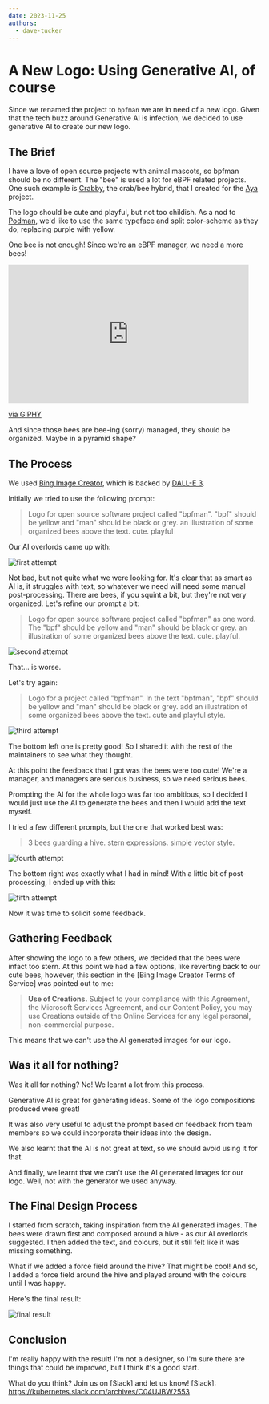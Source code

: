 ```yaml
---
date: 2023-11-25
authors:
  - dave-tucker
---
```


# A New Logo: Using Generative AI, of course

Since we renamed the project to `bpfman` we are in need of a new logo.
Given that the tech buzz around Generative AI is infection, we decided to use
generative AI to create our new logo.

<!-- more -->

## The Brief

I have a love of open source projects with animal mascots, so bpfman
should be no different. The "bee" is used a lot for eBPF related projects.
One such example is [Crabby], the crab/bee hybrid, that I created for the
[Aya] project.

The logo should be cute and playful, but not too childish.
As a nod to [Podman], we'd like to use the same typeface and split color-scheme
as they do, replacing purple with yellow.

One bee is not enough! Since we're an eBPF manager, we need a more bees!

<iframe src="https://giphy.com/embed/QBYeMohXoVUJBtlfFD" width="480" height="276" frameBorder="0" class="giphy-embed" allowFullScreen></iframe><p><a href="https://giphy.com/gifs/teamcoco-oprah-bees-QBYeMohXoVUJBtlfFD">via GIPHY</a></p>

And since those bees are bee-ing (sorry) managed, they should be organized.
Maybe in a pyramid shape?

[Aya]: https://aya-rs.dev
[Crabby]: https://github.com/crabby-the-crab
[Podman]: https://podman.io

## The Process

We used [Bing Image Creator](https://www.bing.com/images/create/), which is
backed by [DALL-E 3](https://www.microsoft.com/en-us/bing/do-more-with-ai/image-creator-improvements-dall-e-3).

Initially we tried to use the following prompt:

> Logo for open source software project called "bpfman". "bpf" should be yellow
> and "man" should be black or grey. an illustration of some organized bees
> above the text. cute. playful

Our AI overlords came up with:

![first attempt](./img/2021-11-25/bpfman-logo-1.png)

Not bad, but not quite what we were looking for. It's clear that as smart as
AI is, it struggles with text, so whatever we need will need some manual
post-processing. There are bees, if you squint a bit, but they're not very
organized. Let's refine our prompt a bit:

> Logo for open source software project called "bpfman" as one word.
> The "bpf" should be yellow and "man" should be black or grey.
> an illustration of some organized bees above the text. cute. playful.

![second attempt](./img/2021-11-25/bpfman-logo-2.png)

That... is worse.

Let's try again:

> Logo for a project called "bpfman".
> In the text "bpfman", "bpf" should be yellow and "man" should be black or grey.
> add an illustration of some organized bees above the text.
> cute and playful style.

![third attempt](./img/2021-11-25/bpfman-logo-3.png)

The bottom left one is pretty good! So I shared it with the rest of the
maintainers to see what they thought.

At this point the feedback that I got was the bees were too cute!
We're a manager, and managers are serious business, so we need serious bees.

Prompting the AI for the whole logo was far too ambitious, so I decided I would
just use the AI to generate the bees and then I would add the text myself.

I tried a few different prompts, but the one that worked best was:

> 3 bees guarding a hive. stern expressions. simple vector style.

![fourth attempt](./img/2021-11-25/bpfman-logo-4.png)

The bottom right was exactly what I had in mind!
With a little bit of post-processing, I ended up with this:

![fifth attempt](./img/2021-11-25/bpfman-logo-5.png)

Now it was time to solicit some feedback.

## Gathering Feedback

After showing the logo to a few others, we decided that the bees
were infact too stern. At this point we had a few options, like reverting
back to our cute bees, however, this section in the [Bing Image Creator Terms of Service]
was pointed out to me:

> **Use of Creations.** Subject to your compliance with this Agreement,
> the Microsoft Services Agreement, and our Content Policy, you may use
> Creations outside of the Online Services for any legal personal,
> non-commercial purpose.

This means that we can't use the AI generated images for our logo.

## Was it all for nothing?

Was it all for nothing? No! We learnt a lot from this process.

Generative AI is great for generating ideas. Some of the logo compositions
produced were great!

It was also very useful to adjust the prompt based on feedback from team
members so we could incorporate their ideas into the design.

We also learnt that the AI is not great at text, so we should avoid using it
for that.

And finally, we learnt that we can't use the AI generated images for our logo.
Well, not with the generator we used anyway.

## The Final Design Process

I started from scratch, taking inspiration from the AI generated images.
The bees were drawn first and composed around a hive - as our AI overlords
suggested. I then added the text, and colours, but it still felt like it was
missing something.

What if we added a force field around the hive? That might be cool!
And so, I added a force field around the hive and played around with the
colours until I was happy.

Here's the final result:

![final result](./img/2021-11-25/bpfman-logo-final.png)

## Conclusion

I'm really happy with the result! I'm not a designer, so I'm sure there are
things that could be improved, but I think it's a good start.

What do you think? Join us on [Slack] and let us know!
[Slack]: https://kubernetes.slack.com/archives/C04UJBW2553
